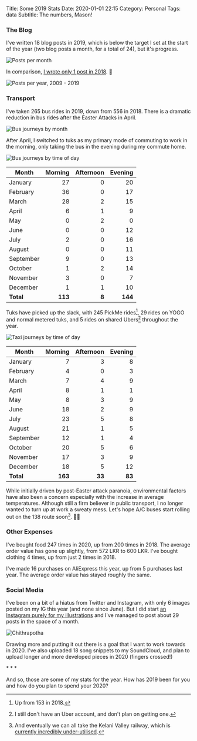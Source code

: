 Title: Some 2019 Stats
Date: 2020-01-01 22:15
Category: Personal
Tags: data
Subtitle: The numbers, Mason!

### The Blog

I've written 18 blog posts in 2019, which is below the target I set at the start
of the year (two blog posts a month, for a total of 24), but it's progress.

![Posts per month]({filename}/images/posts-per-month.png)

In comparison, [I wrote only 1 post in 2018][1]. 🙈

![Posts per year, 2009 - 2019]({filename}/images/blogposts-2009-2019.png)

### Transport

I've taken 265 bus rides in 2019, down from 556 in 2018. There is a dramatic
reduction in bus rides after the Easter Attacks in April.

![Bus journeys by month]({filename}/images/bus-journeys-by-month.png)

After April, I switched to tuks as my primary mode of commuting to work in the
morning, only taking the bus in the evening during my commute home.

![Bus journeys by time of day]({filename}/images/bus-journeys-by-time-of-day.png)

Month     | Morning | Afternoon | Evening
----------|--------:|----------:|--------:
January   | 27      | 0         | 20
February  | 36      | 0         | 17
March     | 28      | 2         | 15
April     | 6       | 1         | 9
May       | 0       | 2         | 0
June      | 0       | 0         | 12
July      | 2       | 0         | 16
August    | 0       | 0         | 11
September | 9       | 0         | 13
October   | 1       | 2         | 14
November  | 3       | 0         | 7
December  | 1       | 1         | 10
**Total** | **113** | **8**     | **144**

Tuks have picked up the slack, with 245 PickMe rides[^1], 29 rides on YOGO and
normal metered tuks, and 5 rides on shared Ubers[^2] throughout the year.

![Taxi journeys by time of day]({filename}/images/taxi-journeys-by-time-of-day.png)

Month     | Morning | Afternoon | Evening
----------|--------:|----------:|--------:
January   | 7       | 3         | 8
February  | 4       | 0         | 3
March     | 7       | 4         | 9
April     | 8       | 1         | 1
May       | 8       | 3         | 9
June      | 18      | 2         | 9
July      | 23      | 5         | 8
August    | 21      | 1         | 5
September | 12      | 1         | 4
October   | 20      | 5         | 6
November  | 17      | 3         | 9
December  | 18      | 5         | 12
**Total** | **163** | **33**    | **83**

While initially driven by post-Easter attack paranoia, environmental factors have
also been a concern especially with the increase in average temperatures. Although
still a firm believer in public transport, I no longer wanted to turn up at work a
sweaty mess. Let's hope A/C buses start rolling out on the 138 route soon[^3]. 🙏🏽

### Other Expenses

I've bought food 247 times in 2020, up from 200 times in 2018. The average order
value has gone up slightly, from 572 LKR to 600 LKR. I've bought clothing 4 times,
up from just 2 times in 2018.

I've made 16 purchases on AliExpress this year, up from 5 purchases last year. The
average order value has stayed roughly the same.

### Social Media 

I've been on a bit of a hiatus from Twitter and Instagram, with only 6
images posted on my IG this year (and none since June). But I did start
[an Instagram purely for my illustrations][2] and I've managed to post about 29
posts in the space of a month.

![Chithrapotha]({filename}/images/chithrapotha.jpg)

Drawing more and putting it out there is a goal that I want to work towards in
2020. I've also uploaded 18 song snippets to my SoundCloud, and plan to upload
longer and more developed pieces in 2020 (fingers crossed!)

<p class="text-center text-muted">* * *</p>

And so, those are some of my stats for the year. How has 2019 been for you
and how do you plan to spend your 2020?

<script>
window.onload = function() {
   $('table').addClass('table table-bordered table-condensed'); 
}
</script>

[^1]: Up from 153 in 2018.

[^2]: I still don't have an Uber account, and don't plan on getting one.

[^3]: And eventually we can all take the Kelani Valley railway, which is
[currently incredibly under-utilised][3].

[1]: {filename}/young-startup-dev.md
[2]: https://www.instagram.com/chithrapotha/
[3]: https://twitter.com/nuuuwan/status/1203260223378604033
